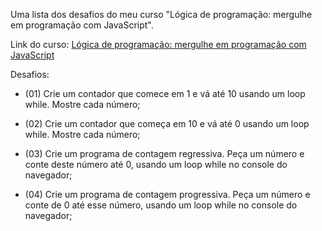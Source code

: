 Uma lista dos desafios do meu curso "Lógica de programação: mergulhe em programação com JavaScript".

Link do curso: [Lógica de programação: mergulhe em programação com JavaScript](https://cursos.alura.com.br/course/logica-programacao-mergulhe-programacao-javascript)

Desafios:
- (01) Crie um contador que comece em 1 e vá até 10 usando um loop while. Mostre cada número;

- (02) Crie um contador que começa em 10 e vá até 0 usando um loop while. Mostre cada número;

- (03) Crie um programa de contagem regressiva. Peça um número e conte deste número até 0, usando um loop while no console do navegador;

- (04) Crie um programa de contagem progressiva. Peça um número e conte de 0 até esse número, usando um loop while no console do navegador;
